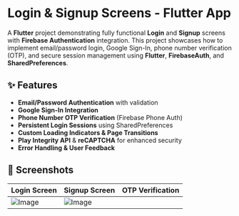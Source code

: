 # Login & Signup Screens - Flutter App

A **Flutter** project demonstrating fully functional **Login** and **Signup** screens with **Firebase Authentication** integration. This project showcases how to implement email/password login, Google Sign-In, phone number verification (OTP), and secure session management using **Flutter**, **FirebaseAuth**, and **SharedPreferences**.

## ✨ Features

- **Email/Password Authentication** with validation
- **Google Sign-In Integration**
- **Phone Number OTP Verification** (Firebase Phone Auth)
- **Persistent Login Sessions** using SharedPreferences
- **Custom Loading Indicators & Page Transitions**
- **Play Integrity API** & **reCAPTCHA** for enhanced security
- **Error Handling & User Feedback**

## 📱 Screenshots
| Login Screen | Signup Screen | OTP Verification |
| ------------ | ------------- | ---------------- |
|![Image](https://github.com/user-attachments/assets/ba268a60-0780-4a72-89eb-ff115aa7aad5)|![Image](https://github.com/user-attachments/assets/79128a37-e10c-4dd7-99db-26400dd0d79a)|
